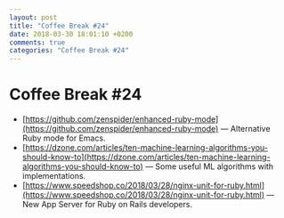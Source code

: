 ```yaml
---
layout: post
title: "Coffee Break #24"
date: 2018-03-30 18:01:10 +0200
comments: true
categories: "Coffee Break #24"
---
```


# Coffee Break #24

- [https://github.com/zenspider/enhanced-ruby-mode](https://github.com/zenspider/enhanced-ruby-mode) &mdash; Alternative Ruby mode for Emacs.
- [https://dzone.com/articles/ten-machine-learning-algorithms-you-should-know-to](https://dzone.com/articles/ten-machine-learning-algorithms-you-should-know-to) &mdash; Some useful ML algorithms with implementations.
- [https://www.speedshop.co/2018/03/28/nginx-unit-for-ruby.html](https://www.speedshop.co/2018/03/28/nginx-unit-for-ruby.html) &mdash; New App Server for Ruby on Rails developers.
